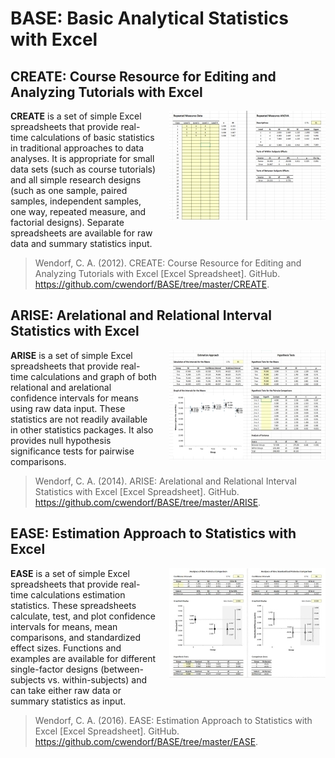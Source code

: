 # BASE: Basic Analytical Statistics with Excel

## CREATE: Course Resource for Editing and Analyzing Tutorials with Excel

<img src="CREATE/CREATE.jpg" alt="CREATE" align="right" style="padding: 0px 0px 20px 20px;">

**CREATE** is a set of simple Excel spreadsheets that provide real-time calculations of basic statistics in traditional approaches to data analyses. It is appropriate for small data sets (such as course tutorials) and all simple research designs (such as one sample, paired samples, independent samples, one way, repeated measure, and factorial designs). Separate spreadsheets are available for raw data and summary statistics input.

> Wendorf, C. A. (2012). CREATE: Course Resource for Editing and Analyzing Tutorials with Excel [Excel Spreadsheet]. GitHub. https://github.com/cwendorf/BASE/tree/master/CREATE.

## ARISE: Arelational and Relational Interval Statistics with Excel

<img src="ARISE/ARISE.jpg" alt="ARISE" align="right" style="padding: 0px 0px 20px 20px;">

**ARISE** is a set of simple Excel spreadsheets that provide real-time calculations and graph of both relational and arelational confidence intervals for means using raw data input. These statistics are not readily available in other statistics packages. It also provides null hypothesis significance tests for pairwise comparisons.

> Wendorf, C. A. (2014). ARISE: Arelational and Relational Interval Statistics with Excel [Excel Spreadsheet]. GitHub. https://github.com/cwendorf/BASE/tree/master/ARISE.

## EASE: Estimation Approach to Statistics with Excel

<img src="EASE/EASE.jpg" alt="EASE" align="right" style="padding: 0px 0px 20px 20px;">

**EASE** is a set of simple Excel spreadsheets that provide real-time calculations estimation statistics. These spreadsheets calculate, test, and plot confidence intervals for means, mean comparisons, and standardized effect sizes. Functions and examples are available for different single-factor designs (between-subjects vs. within-subjects) and can take either raw data or summary statistics as input. 

> Wendorf, C. A. (2016). EASE: Estimation Approach to Statistics with Excel [Excel Spreadsheet]. GitHub. https://github.com/cwendorf/BASE/tree/master/EASE.
